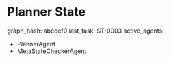# Planner State

graph_hash: abcdef0
last_task: ST-0003
active_agents:
  - PlannerAgent
  - MetaStateCheckerAgent
